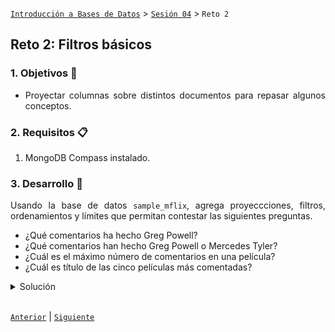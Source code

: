 [`Introducción a Bases de Datos`](../../Readme.md) > [`Sesión 04`](../Readme.md) > `Reto 2`
	
## Reto 2: Filtros básicos

<div style="text-align: justify;">

### 1. Objetivos :dart:

- Proyectar columnas sobre distintos documentos para repasar algunos conceptos.

### 2. Requisitos :clipboard:

1. MongoDB Compass instalado.

### 3. Desarrollo :rocket:

Usando la base de datos `sample_mflix`, agrega proyeccciones, filtros, ordenamientos y límites que permitan contestar las siguientes preguntas.

- ¿Qué comentarios ha hecho Greg Powell?
- ¿Qué comentarios han hecho Greg Powell o Mercedes Tyler?
- ¿Cuál es el máximo número de comentarios en una película?
- ¿Cuál es título de las cinco películas más comentadas?

<details><summary>Solución</summary>
<p>

- ¿Qué comentarios ha hecho Greg Powell?

   ```json
   {name: "Greg Powell"}
   ```
   
   ![imagen](imagenes/s4r21.png)

- ¿Qué comentarios han hecho Greg Powell o Mercedes Tyler?

   ```json
   {$or: [{name: "Greg Powell"}, {name: "Mercedes Tyler"}]}
   ```
   
   ![imagen](imagenes/s4r22.png)
   
- ¿Cuál es el máximo número de comentarios en una película?

   Para responder esta pregunta, necesitamos tres cosas.
   
   1. Proyectar el número de comentarios

   ```json
   {num_mflix_comments: 1}	
   ```
   
   2. Ordenar el número de comentarios de forma descendente.
   
   ```json
   {num_mflix_comments:-1}
   ```
   
   3. Limitar los resultados a 1.
   
   ![imagen](imagenes/s4r23.png) 
   
- ¿Cuál es título de las cinco películas más comentadas?

   Para responder esta pregunta, necesitamos tres cosas.
   
   1. Proyectar el título de las películas.

   ```json
   {title: 1}	
   ```
   
   2. Ordenar el número de comentarios de forma descendente.
   
   ```json
   {num_mflix_comments: -1}
   ```
   
   3. Limitar los resultados a 5.
   
   ![imagen](imagenes/s4r24.png)   

</p>
</details> 

<br/>

[`Anterior`](../Ejemplo-03/Readme.md) | [`Siguiente`](../Readme.md#3-proyecto-hammer)

</div>
